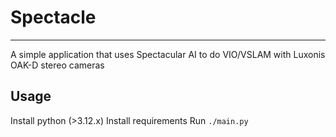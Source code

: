 # Spectacle
---

A simple application that uses Spectacular AI to do VIO/VSLAM with Luxonis OAK-D stereo cameras

## Usage
Install python (>3.12.x)
Install requirements
Run `./main.py`
